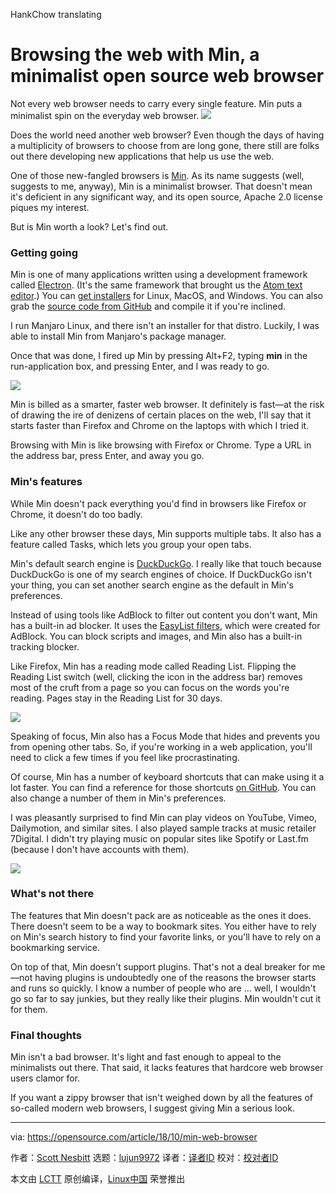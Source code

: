 HankChow translating

Browsing the web with Min, a minimalist open source web browser
======
Not every web browser needs to carry every single feature. Min puts a minimalist spin on the everyday web browser.
![](https://opensource.com/sites/default/files/styles/image-full-size/public/lead-images/openweb-osdc-lead.png?itok=yjU4KliG)

Does the world need another web browser? Even though the days of having a multiplicity of browsers to choose from are long gone, there still are folks out there developing new applications that help us use the web.

One of those new-fangled browsers is [Min][1]. As its name suggests (well, suggests to me, anyway), Min is a minimalist browser. That doesn't mean it's deficient in any significant way, and its open source, Apache 2.0 license piques my interest.

But is Min worth a look? Let's find out.

### Getting going

Min is one of many applications written using a development framework called [Electron][2]. (It's the same framework that brought us the [Atom text editor][3].) You can [get installers][4] for Linux, MacOS, and Windows. You can also grab the [source code from GitHub][5] and compile it if you're inclined.

I run Manjaro Linux, and there isn't an installer for that distro. Luckily, I was able to install Min from Manjaro's package manager.

Once that was done, I fired up Min by pressing Alt+F2, typing **min** in the run-application box, and pressing Enter, and I was ready to go.

![](https://opensource.com/sites/default/files/uploads/min-main.png)

Min is billed as a smarter, faster web browser. It definitely is fast—at the risk of drawing the ire of denizens of certain places on the web, I'll say that it starts faster than Firefox and Chrome on the laptops with which I tried it.

Browsing with Min is like browsing with Firefox or Chrome. Type a URL in the address bar, press Enter, and away you go.

### Min's features

While Min doesn't pack everything you'd find in browsers like Firefox or Chrome, it doesn't do too badly.

Like any other browser these days, Min supports multiple tabs. It also has a feature called Tasks, which lets you group your open tabs.

Min's default search engine is [DuckDuckGo][6]. I really like that touch because DuckDuckGo is one of my search engines of choice. If DuckDuckGo isn't your thing, you can set another search engine as the default in Min's preferences.

Instead of using tools like AdBlock to filter out content you don't want, Min has a built-in ad blocker. It uses the [EasyList filters][7], which were created for AdBlock. You can block scripts and images, and Min also has a built-in tracking blocker.

Like Firefox, Min has a reading mode called Reading List. Flipping the Reading List switch (well, clicking the icon in the address bar) removes most of the cruft from a page so you can focus on the words you're reading. Pages stay in the Reading List for 30 days.

![](https://opensource.com/sites/default/files/uploads/min-reading-list.png)

Speaking of focus, Min also has a Focus Mode that hides and prevents you from opening other tabs. So, if you're working in a web application, you'll need to click a few times if you feel like procrastinating.

Of course, Min has a number of keyboard shortcuts that can make using it a lot faster. You can find a reference for those shortcuts [on GitHub][8]. You can also change a number of them in Min's preferences.

I was pleasantly surprised to find Min can play videos on YouTube, Vimeo, Dailymotion, and similar sites. I also played sample tracks at music retailer 7Digital. I didn't try playing music on popular sites like Spotify or Last.fm (because I don't have accounts with them).

![](https://opensource.com/sites/default/files/uploads/min-video.png)

### What's not there

The features that Min doesn't pack are as noticeable as the ones it does. There doesn't seem to be a way to bookmark sites. You either have to rely on Min's search history to find your favorite links, or you'll have to rely on a bookmarking service.

On top of that, Min doesn't support plugins. That's not a deal breaker for me—not having plugins is undoubtedly one of the reasons the browser starts and runs so quickly. I know a number of people who are … well, I wouldn't go so far to say junkies, but they really like their plugins. Min wouldn't cut it for them.

### Final thoughts

Min isn't a bad browser. It's light and fast enough to appeal to the minimalists out there. That said, it lacks features that hardcore web browser users clamor for.

If you want a zippy browser that isn't weighed down by all the features of so-called modern web browsers, I suggest giving Min a serious look.

--------------------------------------------------------------------------------

via: https://opensource.com/article/18/10/min-web-browser

作者：[Scott Nesbitt][a]
选题：[lujun9972][b]
译者：[译者ID](https://github.com/译者ID)
校对：[校对者ID](https://github.com/校对者ID)

本文由 [LCTT](https://github.com/LCTT/TranslateProject) 原创编译，[Linux中国](https://linux.cn/) 荣誉推出

[a]: https://opensource.com/users/scottnesbitt
[b]: https://github.com/lujun9972
[1]: https://minbrowser.github.io/min/
[2]: http://electron.atom.io/apps/
[3]: https://opensource.com/article/17/5/atom-text-editor-packages-writers
[4]: https://github.com/minbrowser/min/releases/
[5]: https://github.com/minbrowser/min
[6]: http://duckduckgo.com
[7]: https://easylist.to/
[8]: https://github.com/minbrowser/min/wiki
